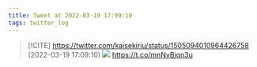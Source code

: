 ```yaml
---
title: Tweet at 2022-03-19 17:09:10
tags: twitter_log
---
```


> [!CITE] https://twitter.com/kaisekiriu/status/1505094010964426758 (2022-03-19 17:09:10)
> ![](https://twitter.com/kaisekiriu/status/1505094010964426758)
> https://t.co/mnNvBjqn3u
